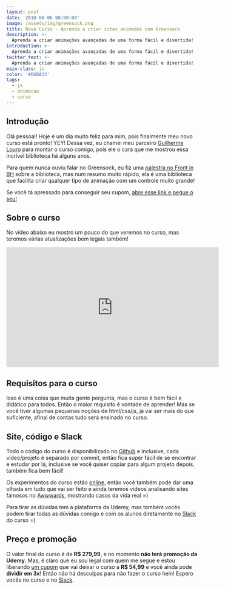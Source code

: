 ```yaml
---
layout: post
date: '2018-08-06 08:00:00'
image: /assets/img/greensock.png
title: Novo Curso - Aprenda a criar sites animados com Greensock
description: >-
  Aprenda a criar animações avançadas de uma forma fácil e divertida!
introduction: >-
  Aprenda a criar animações avançadas de uma forma fácil e divertida!
twitter_text: >-
  Aprenda a criar animações avançadas de uma forma fácil e divertida!
main-class: js
color: '#D6BA32'
tags:
  - js
  - animacao
  - curso
---
```


## Introdução

Olá pessoal! Hoje é um dia muito feliz para mim, pois finalmente meu novo curso está pronto! YEY! Dessa vez, eu chamei meu parceiro [Guilherme Louro](https://github.com/guilouro) para montar o curso comigo, pois ele o cara que me mostrou essa incrível biblioteca há alguns anos.

Para quem nunca ouviu falar no Greensock, eu fiz uma [palestra no Front in BH](https://www.youtube.com/watch?v=UgCwgIdoujg) sobre a biblioteca, mas num resumo muito rápido, ela é uma biblioteca que facilita criar qualquer tipo de animação com um controle muito grande!

Se você tá apressado para conseguir seu cupom, [abre esse link e pegue o seu!](https://www.udemy.com/aprenda-a-criar-sites-animados-com-greensock/?couponCode=PROMOMAI22)

## Sobre o curso

No vídeo abaixo eu mostro um pouco do que veremos no curso, mas teremos várias atualizações bem legais também!

<iframe width="560" height="315" src="https://www.youtube.com/embed/mWKwZpSA5Rc" frameborder="0" allow="autoplay; encrypted-media" allowfullscreen></iframe>

## Requisitos para o curso

Isso é uma coisa que muita gente pergunta, mas o curso é bem fácil e didático para todos. Então o maior requisito é vontade de aprender! Mas se você tiver algumas pequenas noções de html/css/js, já vai ser mais do que suficiente, afinal de contas tudo será ensinado no curso.

## Site, código e Slack

Todo o código do curso é disponibilizado no [Github](https://github.com/willianjusten/greensock-course) e inclusive, cada vídeo/projeto é separado por commit, então fica super fácil de se encontrar e estudar por lá, inclusive se você quiser copiar para algum projeto depois, também fica bem fácil!

Os experimentos do curso estão [online](https://greensock-course.willianjusten.com.br/), então você também pode dar uma olhada em tudo que vai ser feito e ainda teremos vídeos analisando sites famosos no [Awwwards](https://www.awwwards.com/websites/gsap-animation/), mostrando casos da vida real =)

Para tirar as dúvidas tem a plataforma da Udemy, mas também vocês podem tirar todas as dúvidas comigo e com os alunos diretamente no [Slack](https://bit.ly/slack-will) do curso =)

## Preço e promoção

O valor final do curso é de **R\$ 279,99**, e no momento **não terá promoção da Udemy**. Mas, é claro que eu sou legal com quem me segue e estou liberando [um cupom](https://www.udemy.com/aprenda-a-criar-sites-animados-com-greensock/?couponCode=PROMOMAI22) que vai deixar o curso a **R\$ 54,99** e você ainda pode **dividir em 3x**! Então não há desculpas para não fazer o curso hein! Espero vocês no curso e no [Slack](https://bit.ly/slack-will).

